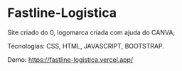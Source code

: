 # Fastline-Logistica

Site criado do 0, logomarca criada com ajuda do CANVA;

Técnologias: CSS, HTML, JAVASCRIPT, BOOTSTRAP.


Demo: https://fastline-logistica.vercel.app/

